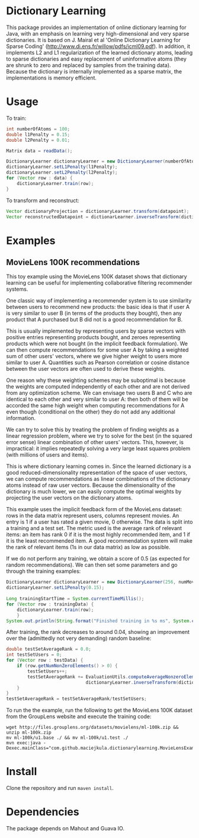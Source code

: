 # Dictionary Learning

This package provides an implementation of online dictionary learning for Java, with an emphasis on learning very high-dimensional and very sparse dictionaries. It is based on J. Mairal et al 'Online Dictionary Learning for Sparse Coding' (http://www.di.ens.fr/willow/pdfs/icml09.pdf).  In addition, it implements L2 and L1 regularization of the learned dictionary atoms, leading to sparse dictionaries and easy replacement of uninformative atoms (they are shrunk to zero and replaced by samples from the training data). Because the dictionary is internally implemented as a sparse matrix, the implementations is memory efficient.

# Usage

To train:
```java
int numberOfAtoms = 100;
double l1Penalty = 0.15;
double l2Penalty = 0.01;

Matrix data = readData();

DictionaryLearner dictionaryLearner = new DictionaryLearner(numberOfAtoms, data.columnSize(), new LSMRTransformer());
dictionaryLearner.setL1Penalty(l1Penalty);
dictionaryLearner.setL2Penalty(l2Penalty);
for (Vector row : data) {
    dictionaryLearner.train(row);
}
```

To transform and reconstruct:
```java
Vector dictionaryProjection = dictionaryLearner.transform(datapoint);
Vector reconstructedDatapoint = dictionarLearner.inverseTransform(dictionaryProjection);
```

# Examples

## MovieLens 100K recommendations
This toy example using the MovieLens 100K dataset shows that dictionary learning can be useful for implementing collaborative filtering recommender systems.

One classic way of implementing a recommender system is to use similarity between users to recommend new products: the basic idea is that if user A is very similar to user B (in terms of the products they bought), then any product that A purchased but B did not is a good recommendation for B. 

This is usually implemented by representing users by sparse vectors with positive entries representing products bought, and zeroes representing products which were not bought (in the implicit feedback formulation). We can then compute recommendations for some user A by taking a weighted sum of other users' vectors, where we give higher weight to users more similar to user A. Quantities such as Pearson correlation or cosine distance between the user vectors are often used to derive these weights.

One reason why these weighting schemes may be suboptimal is because the weights are computed independently of each other and are not derived from any optimization scheme. We can envisage two users B and C who are identical to each other and very similar to user A: then both of them will be accorded the same high weight when computing recommendations for A even though (conditional on the other) they do not add any additional information.

We can try to solve this by treating the problem of finding weights as a linear regression problem, where we try to solve for the best (in the squared error sense) linear combination of other users' vectors. This, however, is impractical: it implies repeatedly solving a very large least squares problem (with millions of users and items).

This is where dictionary learning comes in. Since the learned dictionary is a good reduced-dimensionality representation of the space of user vectors, we can compute recommendations as linear combinations of the dictionary atoms instead of raw user vectors. Because the dimensionality of the dictionary is much lower, we can easily compute the optimal weights by projecting the user vectors on the dictionary atoms.

This example uses the implicit feedback form of the MovieLens dataset: rows in the data matrix represent users, columns represent movies. An entry is 1 if a user has rated a given movie, 0 otherwise. The data is split into a training and a test set. The metric used is the average rank of relevant items: an item has rank 0 if it is the most highly recommended item, and 1 if it is the least recommended item. A good recommendation system will make the rank of relevant items (1s in our data matrix) as low as possible.

If we do not perform any training, we obtain a score of 0.5 (as expected for random recommendations). We can then set some parameters and go through the training examples:
```java
DictionaryLearner dictionaryLearner = new DictionaryLearner(256, numMovies, new LSMRTransformer());
dictionaryLearner.setL1Penalty(0.15);
        
Long trainingStartTime = System.currentTimeMillis();
for (Vector row : trainingData) {
    dictionaryLearner.train(row);
    }
System.out.println(String.format("Finished training in %s ms", System.currentTimeMillis() - trainingStartTime));
```

After training, the rank decreases to around 0.04, showing an improvement over the (admittedly not very demanding) random baseline:
```java
double testSetAverageRank = 0.0;
int testSetUsers = 0;
for (Vector row : testData) {
    if (row.getNumNonZeroElements() > 0) {
        testSetUsers++;
        testSetAverageRank += EvaluationUtils.computeAverageNonzeroElementPercentageRank(row, 
                              dictionaryLearner.inverseTransform(dictionaryLearner.transform(row)));
    }
}
testSetAverageRank = testSetAverageRank/testSetUsers;
```

To run the the example, run the following to get the MovieLens 100K dataset from the GroupLens website and execute the training code:
```shell
wget http://files.grouplens.org/datasets/movielens/ml-100k.zip && unzip ml-100k.zip
mv ml-100k/u1.base ./ && mv ml-100k/u1.test ./
mvn exec:java -Dexec.mainClass="com.github.maciejkula.dictionarylearning.MovieLensExample"
```

# Install

Clone the repository and run ``maven install``.

# Dependencies
The package depends on Mahout and Guava IO.



